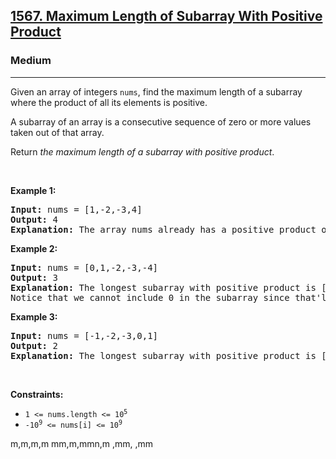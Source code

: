 <h2><a href="https://leetcode.com/problems/maximum-length-of-subarray-with-positive-product/">1567. Maximum Length of Subarray With Positive Product</a></h2><h3>Medium</h3><hr><div><p>Given an array of integers <code>nums</code>, find the maximum length of a subarray where the product of all its elements is positive.</p>

<p>A subarray of an array is a consecutive sequence of zero or more values taken out of that array.</p>

<p>Return <em>the maximum length of a subarray with positive product</em>.</p>

<p>&nbsp;</p>
<p><strong>Example 1:</strong></p>

<pre><strong>Input:</strong> nums = [1,-2,-3,4]
<strong>Output:</strong> 4
<strong>Explanation:</strong> The array nums already has a positive product of 24.
</pre>

<p><strong>Example 2:</strong></p>

<pre><strong>Input:</strong> nums = [0,1,-2,-3,-4]
<strong>Output:</strong> 3
<strong>Explanation:</strong> The longest subarray with positive product is [1,-2,-3] which has a product of 6.
Notice that we cannot include 0 in the subarray since that'll make the product 0 which is not positive.</pre>

<p><strong>Example 3:</strong></p>

<pre><strong>Input:</strong> nums = [-1,-2,-3,0,1]
<strong>Output:</strong> 2
<strong>Explanation:</strong> The longest subarray with positive product is [-1,-2] or [-2,-3].
</pre>

<p>&nbsp;</p>
<p><strong>Constraints:</strong></p>

<ul>
	<li><code>1 &lt;= nums.length &lt;= 10<sup>5</sup></code></li>
	<li><code>-10<sup>9</sup> &lt;= nums[i] &lt;= 10<sup>9</sup></code></li>
</ul>
</div>



m,m,m,m
mm,m,mmn,m
,mm,
,mm

